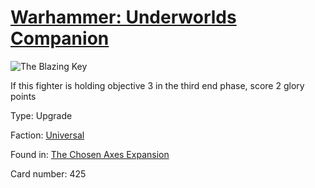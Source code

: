 # [Warhammer: Underworlds Companion](https://guidokessels.github.io/wh-underworlds)

  

![The Blazing Key](https://warhammerunderworlds.com/wp-content/uploads/sites/6/2018/02/425_ENG.png)

If this fighter is holding objective 3 in the third end phase, score 2 glory points

Type: Upgrade

Faction: [Universal](https://guidokessels.github.io/wh-underworlds/factions/universal.md)

Found in: [The Chosen Axes Expansion](https://guidokessels.github.io/wh-underworlds/locations/the-chosen-axes-expansion.md)

Card number: 425
